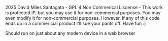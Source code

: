 2025 David Miles Santagata - GPL 4 Non Commerical Liscense - This work is protected IP, but you may use it for non-commercial purposes. 
You may even modify it for non-commercial purposes. However, if any of this code ends up in a commericial product I'll sue your pants off. Have fun :) 


Should run on just about any modern device in a web browser
